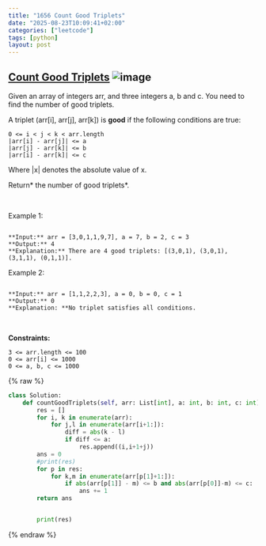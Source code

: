 ```yaml
---
title: "1656 Count Good Triplets"
date: "2025-08-23T10:09:41+02:00"
categories: ["leetcode"]
tags: [python]
layout: post
---
```


## [Count Good Triplets](https://leetcode.com/problems/count-good-triplets) ![image](https://img.shields.io/badge/Difficulty-Easy-brightgreen)

Given an array of integers arr, and three integers a, b and c. You need to find the number of good triplets.

A triplet (arr[i], arr[j], arr[k]) is **good** if the following conditions are true:

	0 <= i < j < k < arr.length
	|arr[i] - arr[j]| <= a
	|arr[j] - arr[k]| <= b
	|arr[i] - arr[k]| <= c

Where |x| denotes the absolute value of x.

Return* the number of good triplets*.

 

Example 1:

```

**Input:** arr = [3,0,1,1,9,7], a = 7, b = 2, c = 3
**Output:** 4
**Explanation:** There are 4 good triplets: [(3,0,1), (3,0,1), (3,1,1), (0,1,1)].

```

Example 2:

```

**Input:** arr = [1,1,2,2,3], a = 0, b = 0, c = 1
**Output:** 0
**Explanation: **No triplet satisfies all conditions.

```

 

**Constraints:**

	3 <= arr.length <= 100
	0 <= arr[i] <= 1000
	0 <= a, b, c <= 1000

{% raw %}
```python
class Solution:
    def countGoodTriplets(self, arr: List[int], a: int, b: int, c: int) -> int:
        res = []
        for i, k in enumerate(arr):
            for j,l in enumerate(arr[i+1:]):
                diff = abs(k - l)
                if diff <= a:
                    res.append((i,i+1+j))
        ans = 0
        #print(res)
        for p in res:
            for k,m in enumerate(arr[p[1]+1:]):
                if abs(arr[p[1]] - m) <= b and abs(arr[p[0]]-m) <= c:
                    ans += 1
        return ans


        print(res)
```
{% endraw %}
